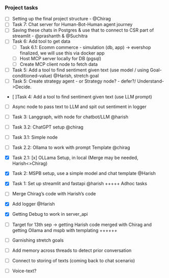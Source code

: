 ### Project tasks
- [ ] Setting up the final project structure - @Chirag
- [ ] Task 7: Chat server for Human-Bot-Human agent journey
 - [ ] Saving these chats in Postgres & use that to connect to CSR part of streamlit - @prashanth & @Suchitra
- [ ] Task 6: Add tool to get data
    - [ ] Task 6.1: Ecomm commerce - simulation (db, app) -> evershop finalized, we will use this via docker app
    - [ ] Host MCP server locally for DB (pgsql)
    - [ ] Create MCP client node to fetch data
- [ ] Task 5: Add a tool to find sentiment given text (use model / using Goal-conditioned-value) @Harish, stretch goal
- [ ] Task 5: Create strategy agent - or Strategy node? - defer?/ Understand->Decide. 
- [ ]Task 4: Add a tool to find sentiment given text (use LLM prompt)
 - [ ] Async node to pass text to LLM and spit out sentiment in logger
- [ ] Task 3: Langgraph, with node for chatbot/LLM @harish
 - [ ] Task 3.2: ChatGPT setup @chirag
 - [ ] Task 3.1: Simple node 
- [ ] Task 2.2: Ollama to work with prompt Template @chirag
- [x] Task 2.1: [x] OLLama Setup, in local (Merge may be needed, Harish<>Chirag)
- [x] Task 2: MSPB setup, use a simple model and chat template @Harish
- [x] Task 1: Set up streamlit and fastapi @harish
+++++
Adhoc tasks
- [ ] Merge Chirag’s code with Harish’s code
- [x] Add logger @Harish
- [x] Getting Debug to work in server_api
- [ ] Target for 13th sep -> getting Harish code merged with Chirag and getting Ollama and mspb with templating
++++++
- [ ] Garnishing stretch goals
 - [ ] Add memory across threads to detect prior conversation
 - [ ] Connect to storing of texts (coming back to chat scenario)
 - [ ] Voice-text?

